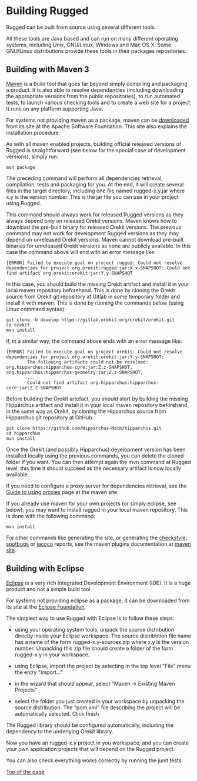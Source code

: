 <!--- Copyright 2013-2025 CS GROUP
  Licensed under the Apache License, Version 2.0 (the "License");
  you may not use this file except in compliance with the License.
  You may obtain a copy of the License at
  
    http://www.apache.org/licenses/LICENSE-2.0
  
  Unless required by applicable law or agreed to in writing, software
  distributed under the License is distributed on an "AS IS" BASIS,
  WITHOUT WARRANTIES OR CONDITIONS OF ANY KIND, either express or implied.
  See the License for the specific language governing permissions and
  limitations under the License.
-->

<a name="top"></a>

# Building Rugged

Rugged can be built from source using several different tools.
  
All these tools are Java based and can run on many different operating
systems, including Unix, GNU/Linux, Windows and Mac OS X. Some GNU/Linux
distributions provide these tools in their packages repositories.

## Building with Maven 3

[Maven](http://maven.apache.org/ "Maven homepage") is a build tool that goes far beyond
simply compiling and packaging a product. It is also able to resolve
dependencies (including downloading the appropriate versions from the public
repositories), to run automated tests, to launch various checking tools and
to create a web site for a project. It runs on any platform supporting Java.
  
For systems not providing maven as a package, maven can be
[downloaded](http://maven.apache.org/download.cgi) from its site at the
Apache Software Foundation. This site also explains the
installation procedure.

As with all maven enabled projects, building official released versions of
Rugged is straightforward (see below for the special case of development versions),
simply run:

    mvn package

The preceding command will perform all dependencies retrieval, compilation,
tests and packaging for you. At the end, it will create several files in
the target directory, including one file named rugged-x.y.jar where x.y is
the version number. This is the jar file you can use in your project using
Rugged.

This command should always work for released Rugged versions as they
always depend only on released Orekit versions. Maven knows how
to download the pre-built binary for released Orekit versions.
The previous command may not work for development Rugged versions as they
may depend on unreleased Orekit versions. Maven cannot download
pre-built binaries for unreleased Orekit versions as none are
publicly available. In this case the command above will end with an error message
like:

    [ERROR] Failed to execute goal on project rugged: Could not resolve dependencies for project org.orekit:rugged:jar:X.x-SNAPSHOT: Could not find artifact org.orekit:orekit:jar:Y.y-SNAPSHOT

In this case, you should build the missing Orekit artifact and
install it in your local maven repository beforehand. This is done by cloning
the Orekit source from Orekit git repository at Gitlab in some
temporary folder and install it with maven. This is done by
running the commands below (using Linux command syntax):

    git clone -b develop https://gitlab.orekit.org/orekit/orekit.git
    cd orekit
    mvn install
    
If, in a similar way, the command above ends with an error message like:
 
    [ERROR] Failed to execute goal on project orekit: Could not resolve dependencies for project org.orekit:orekit:jar:Y.y-SNAPSHOT: 
            The following artifacts could not be resolved: org.hipparchus:hipparchus-core:jar:Z.z-SNAPSHOT, org.hipparchus:hipparchus-geometry:jar:Z.z-SNAPSHOT,   
            ... 
            Could not find artifact org.hipparchus:hipparchus-core:jar:Z.Z-SNAPSHOT

Before building the Orekit artefact, you should start by building the missing Hipparchus artifact 
and install it in your local maven repository 
beforehand, in the same way as Orekit, by cloning
the Hipparchus source from Hipparchus git repository at GitHub:

    git clone https://github.com/Hipparchus-Math/hipparchus.git
    cd hipparchus
    mvn install

Once the Orekit (and possibly Hipparchus) development version has been installed locally using
the previous commands, you can delete the cloned folder if you want. You can then
attempt again the mvn command at Rugged level, this time it should succeed as the
necessary artifact is now locally available.

If you need to configure a proxy server for dependencies retrieval, see
the [Guide to using proxies](http://maven.apache.org/guides/mini/guide-proxies.html)
page at the maven site.

If you already use maven for your own projects (or simply eclipse, see
below), you may want to install rugged in your local maven repository. This is done
with the following command:

    mvn install

For other commands like generating the site, or generating the
[checkstyle](http://checkstyle.sourceforge.net/ "Checkstyle homepage"),
[spotbugs](https://spotbugs.github.io/ "Spotbugs homepage") or
[jacoco](http://www.eclemma.org/jacoco/ "Jacoco homepage") reports, see the maven
plugins documentation at [maven site](http://maven.apache.org/plugins/index.html "Maven plugins homepage").

## Building with Eclipse

[Eclipse](http://www.eclipse.org/  "Eclipse homepage") is a very rich Integrated Development
Environment (IDE). It is a huge product and not a simple build tool.

For systems not providing eclipse as a package, it can be downloaded from its
site at the [Eclipse Foundation](http://www.eclipse.org/downloads/).

The simplest way to use Rugged with Eclipse is to follow these steps:

  * using your operating system tools, unpack the source distribution directly
  inside your Eclipse workspace. The source distribution file name has a name
  of the form rugged-x.y-sources.zip where x.y is the version number. Unpacking
  this zip file should create a folder of the form rugged-x.y in your workspace.
  

  * using Eclipse, import the project by selecting in the top level "File" menu
    the entry "Import..."

  * in the wizard that should appear, select "Maven -> Existing Maven Projects"

  * select the folder you just created in your workspace by unpacking the
    source distribution. The "pom.xml" file describing the project will be
    automatically selected. Click finish

The Rugged library should be configured automatically, including the dependency
to the underlying Orekit library.

Now you have an rugged-x.y project in you workspace, and you can create your
own application projects that will depend on the Rugged project.

You can also check everything works correctly by running the junit tests.

[Top of the page](#top)
